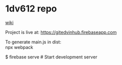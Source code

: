# 1dv612 repo

[wiki](https://github.com/1dv612/el223na-examination/wiki)

Project is live at: https://gitedvinhub.firebaseapp.com

To generate main.js in dist: <br>
npx webpack

$ firebase serve   # Start development server